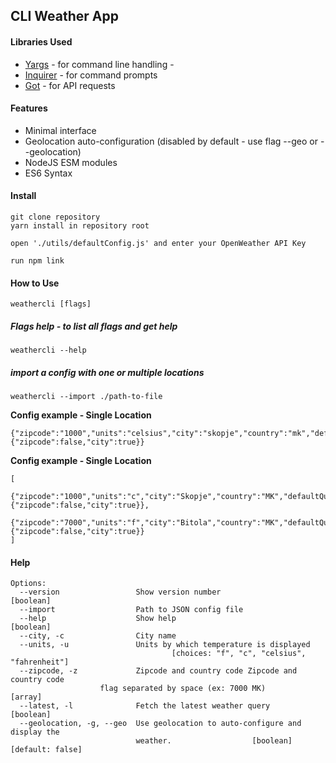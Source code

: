 ## CLI Weather App

#### Libraries Used
* [Yargs](https://yargs.js.org/docs/) - for command line handling - 
* [Inquirer](https://www.npmjs.com/package/inquirer) - for command prompts
* [Got](https://github.com/sindresorhus/got) - for API requests

#### Features
* Minimal interface
* Geolocation auto-configuration (disabled by default - use flag --geo or --geolocation)
* NodeJS ESM modules
* ES6 Syntax

#### Install
    git clone repository
    yarn install in repository root
    
    open './utils/defaultConfig.js' and enter your OpenWeather API Key
    
    run npm link
    

#### How to Use
    weathercli [flags]
    
##### Flags help - to list all flags and get help
    weathercli --help
    
##### import a config with one or multiple locations 
    weathercli --import ./path-to-file    
__Config example - Single Location__

    {"zipcode":"1000","units":"celsius","city":"skopje","country":"mk","defaultQuery":{"zipcode":false,"city":true}} 
    
__Config example - Single Location__
    
    [
          {"zipcode":"1000","units":"c","city":"Skopje","country":"MK","defaultQuery":{"zipcode":false,"city":true}},
          {"zipcode":"7000","units":"f","city":"Bitola","country":"MK","defaultQuery":{"zipcode":false,"city":true}}
    ]
    


#### Help
    Options:
      --version                 Show version number                        [boolean]
      --import                  Path to JSON config file
      --help                    Show help                                  [boolean]
      --city, -c                City name
      --units, -u               Units by which temperature is displayed
                                        [choices: "f", "c", "celsius", "fahrenheit"]
      --zipcode, -z             Zipcode and country code Zipcode and country code
                        flag separated by space (ex: 7000 MK)                [array]
      --latest, -l              Fetch the latest weather query             [boolean]
      --geolocation, -g, --geo  Use geolocation to auto-configure and display the
                                weather.                  [boolean] [default: false]
